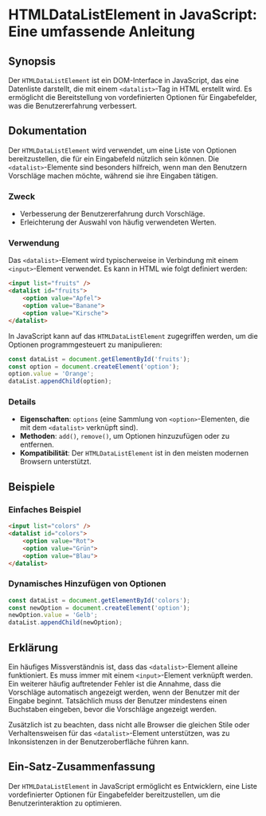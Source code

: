 <!--
Meta Description: # HTMLDataListElement in JavaScript: Eine umfassende Anleitung ## Synopsis Der `HTMLDataListElement` ist ein DOM-Interface in JavaScript, das eine Dat...
Meta Keywords: datalist, die, option, der, value
-->

# HTMLDataListElement in JavaScript: Eine umfassende Anleitung

## Synopsis
Der `HTMLDataListElement` ist ein DOM-Interface in JavaScript, das eine Datenliste darstellt, die mit einem `<datalist>`-Tag in HTML erstellt wird. Es ermöglicht die Bereitstellung von vordefinierten Optionen für Eingabefelder, was die Benutzererfahrung verbessert.

## Dokumentation
Der `HTMLDataListElement` wird verwendet, um eine Liste von Optionen bereitzustellen, die für ein Eingabefeld nützlich sein können. Die `<datalist>`-Elemente sind besonders hilfreich, wenn man den Benutzern Vorschläge machen möchte, während sie ihre Eingaben tätigen. 

### Zweck
- Verbesserung der Benutzererfahrung durch Vorschläge.
- Erleichterung der Auswahl von häufig verwendeten Werten.

### Verwendung
Das `<datalist>`-Element wird typischerweise in Verbindung mit einem `<input>`-Element verwendet. Es kann in HTML wie folgt definiert werden:

```html
<input list="fruits" />
<datalist id="fruits">
    <option value="Apfel">
    <option value="Banane">
    <option value="Kirsche">
</datalist>
```

In JavaScript kann auf das `HTMLDataListElement` zugegriffen werden, um die Optionen programmgesteuert zu manipulieren:

```javascript
const dataList = document.getElementById('fruits');
const option = document.createElement('option');
option.value = 'Orange';
dataList.appendChild(option);
```

### Details
- **Eigenschaften**: `options` (eine Sammlung von `<option>`-Elementen, die mit dem `<datalist>` verknüpft sind).
- **Methoden**: `add()`, `remove()`, um Optionen hinzuzufügen oder zu entfernen.
- **Kompatibilität**: Der `HTMLDataListElement` ist in den meisten modernen Browsern unterstützt.

## Beispiele
### Einfaches Beispiel
```html
<input list="colors" />
<datalist id="colors">
    <option value="Rot">
    <option value="Grün">
    <option value="Blau">
</datalist>
```

### Dynamisches Hinzufügen von Optionen
```javascript
const dataList = document.getElementById('colors');
const newOption = document.createElement('option');
newOption.value = 'Gelb';
dataList.appendChild(newOption);
```

## Erklärung
Ein häufiges Missverständnis ist, dass das `<datalist>`-Element alleine funktioniert. Es muss immer mit einem `<input>`-Element verknüpft werden. Ein weiterer häufig auftretender Fehler ist die Annahme, dass die Vorschläge automatisch angezeigt werden, wenn der Benutzer mit der Eingabe beginnt. Tatsächlich muss der Benutzer mindestens einen Buchstaben eingeben, bevor die Vorschläge angezeigt werden.

Zusätzlich ist zu beachten, dass nicht alle Browser die gleichen Stile oder Verhaltensweisen für das `<datalist>`-Element unterstützen, was zu Inkonsistenzen in der Benutzeroberfläche führen kann.

## Ein-Satz-Zusammenfassung
Der `HTMLDataListElement` in JavaScript ermöglicht es Entwicklern, eine Liste vordefinierter Optionen für Eingabefelder bereitzustellen, um die Benutzerinteraktion zu optimieren.